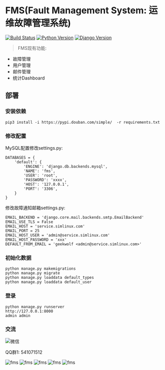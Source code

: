 FMS(Fault Management System: 运维故障管理系统)
==============================================

[![Build Status](https://img.shields.io/travis/geekwolf/fms.svg?branch=master)](https://img.shields.io/travis/geekwolf/fms.svg)
[![Python Version](https://img.shields.io/badge/Python--3.6-paasing-green.svg)](https://img.shields.io/badge/Python--3.6-paasing-green.svg)
[![Django Version](https://img.shields.io/badge/Django--1.11.0-paasing-green.svg)](https://img.shields.io/badge/Django--1.11.0-paasing-green.svg)

> FMS现有功能:

- 故障管理
- 用户管理
- 邮件管理
- 统计Dashboard

## 部署

### 安装依赖

```
pip3 install -i https://pypi.douban.com/simple/  -r requirements.txt
```

### 修改配置


MySQL配置修改settings.py:

```
DATABASES = {
    'default': {
        'ENGINE': 'django.db.backends.mysql',
        'NAME': 'fms',
        'USER': 'root',
        'PASSWORD': 'xxxx',
        'HOST': '127.0.0.1',
        'PORT': '3306',
    }
}
```
修改故障通知邮箱settings.py:

```
EMAIL_BACKEND = 'django.core.mail.backends.smtp.EmailBackend'
EMAIL_USE_TLS = False
EMAIL_HOST = 'service.simlinux.com'
EMAIL_PORT = 25
EMAIL_HOST_USER = 'admin@service.simlinux.com'
EMAIL_HOST_PASSWORD = 'xxx'
DEFAULT_FROM_EMAIL = 'geekwolf <admin@service.simlinux.com>'

```

### 初始化数据
```
python manage.py makemigrations
python manage.py migrate
python manage.py loaddata default_types
python manage.py loaddata default_user

```

### 登录

```
python manage.py runserver
http://127.0.0.1:8000
admin admin
```

### 交流

![微信](https://raw.githubusercontent.com/geekwolf/fms/master/doc/images/wx.jpg)

QQ群1: 541071512

![fms](https://raw.githubusercontent.com/geekwolf/fms/master/doc/images/dashboard.jpg)
![fms](https://raw.githubusercontent.com/geekwolf/fms/master/doc/images/fms.jpg)
![fms](https://raw.githubusercontent.com/geekwolf/fms/master/doc/images/add_fms.jpg)
![fms](https://raw.githubusercontent.com/geekwolf/fms/master/doc/images/add_user.jpg)
![fms](https://raw.githubusercontent.com/geekwolf/fms/master/doc/images/group_perm.jpg)

